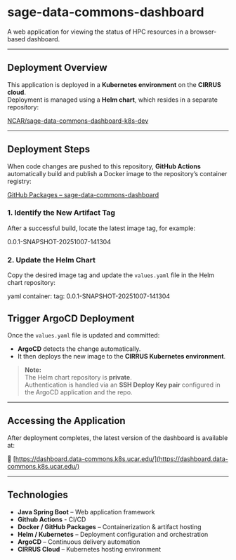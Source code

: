 # sage-data-commons-dashboard

A web application for viewing the status of HPC resources in a browser-based dashboard.

---

## Deployment Overview

This application is deployed in a **Kubernetes environment** on the **CIRRUS cloud**.  
Deployment is managed using a **Helm chart**, which resides in a separate repository:

[NCAR/sage-data-commons-dashboard-k8s-dev](https://github.com/NCAR/sage-data-commons-dashboard-k8s-dev)

---

## Deployment Steps

When code changes are pushed to this repository, **GitHub Actions** automatically build and publish a Docker image to the repository’s container registry:

[GitHub Packages – sage-data-commons-dashboard](https://github.com/NCAR/sage-data-commons-dashboard/pkgs/container/sage-data-commons-dashboard)

### 1. Identify the New Artifact Tag
After a successful build, locate the latest image tag, for example:

0.0.1-SNAPSHOT-20251007-141304

### 2. Update the Helm Chart
Copy the desired image tag and update the `values.yaml` file in the Helm chart repository:

yaml
container:
  tag: 0.0.1-SNAPSHOT-20251007-141304

## Trigger ArgoCD Deployment

Once the `values.yaml` file is updated and committed:

- **ArgoCD** detects the change automatically.  
- It then deploys the new image to the **CIRRUS Kubernetes environment**.

> **Note:**  
> The Helm chart repository is **private**.  
> Authentication is handled via an **SSH Deploy Key pair** configured in the ArgoCD application and the repo.

---

## Accessing the Application

After deployment completes, the latest version of the dashboard is available at:

🔗 [https://dashboard.data-commons.k8s.ucar.edu/](https://dashboard.data-commons.k8s.ucar.edu/)

---

## Technologies

- **Java Spring Boot** – Web application framework
- **Github Actions** - CI/CD
- **Docker / GitHub Packages** – Containerization & artifact hosting  
- **Helm / Kubernetes** – Deployment configuration and orchestration  
- **ArgoCD** – Continuous delivery automation  
- **CIRRUS Cloud** – Kubernetes hosting environment
